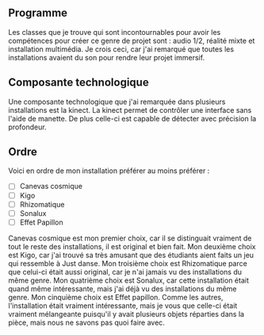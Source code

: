 ## Programme
Les classes que je trouve qui sont incontournables pour avoir les compétences pour créer ce genre de projet sont : audio 1/2, réalité mixte et installation multimédia. Je crois ceci, car j'ai remarqué que toutes les installations avaient du son pour rendre leur projet immersif.

## Composante technologique
Une composante technologique que j'ai remarquée dans plusieurs installations est la kinect. La kinect permet de contrôler une interface sans l'aide de manette. De plus celle-ci est capable de détecter avec précision la profondeur.

## Ordre
Voici en ordre de mon installation préférer au moins préférer :

 - [ ] Canevas cosmique
 - [ ] Kigo
 - [ ] Rhizomatique
 - [ ] Sonalux
 - [ ] Effet Papillon

Canevas cosmique est mon premier choix, car il se distinguait vraiment de tout le reste des installations, il est original et bien fait. Mon deuxième choix est Kigo, car j'ai trouvé sa très amusant que des étudiants aient faits un jeu qui ressemble à Just danse. Mon troisième choix est Rhizomatique parce que celui-ci était aussi original, car je n'ai jamais vu des installations du même genre. Mon quatrième choix est Sonalux, car cette installation était quand même intéressante, mais j'ai déjà vu des installations du même genre. Mon cinquième choix est Effet papillon. Comme les autres, l'installation était vraiment intéressante, mais je vous que celle-ci était vraiment mélangeante puisqu'il y avait plusieurs objets réparties dans la pièce, mais nous ne savons pas quoi faire avec.

